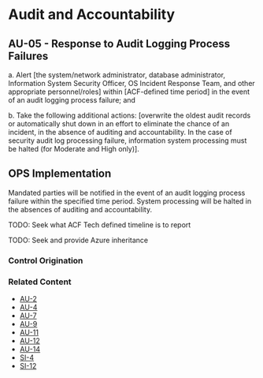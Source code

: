 # Audit and Accountability
## AU-05 - Response to Audit Logging Process Failures

a. Alert [the system/network administrator, database administrator, Information System Security Officer, OS Incident Response Team, and other appropriate personnel/roles] within [ACF-defined time period] in the event of an audit logging process failure; and

b. Take the following additional actions: [overwrite the oldest audit records or automatically shut down in an effort to eliminate the chance of an incident, in the absence of auditing and accountability. In the case of security audit log processing failure, information system processing must be halted (for Moderate and High only)].

## OPS Implementation

Mandated parties will be notified in the event of an audit logging process failure within the specified time period. System processing will be halted in the absences of auditing and accountability.

TODO: Seek what ACF Tech defined timeline is to report

TODO: Seek and provide Azure inheritance

### Control Origination

### Related Content

* [AU-2](./au-02.md)
* [AU-4](./au-04.md)
* [AU-7](./au-07.md)
* [AU-9](../au/au-09.md)
* [AU-11](../au/au-11.md)
* [AU-12](../au/au-12.md)
* [AU-14](../au/au-14.md)
* [SI-4](../si/si-04.md)
* [SI-12](../si/si-12.md)
